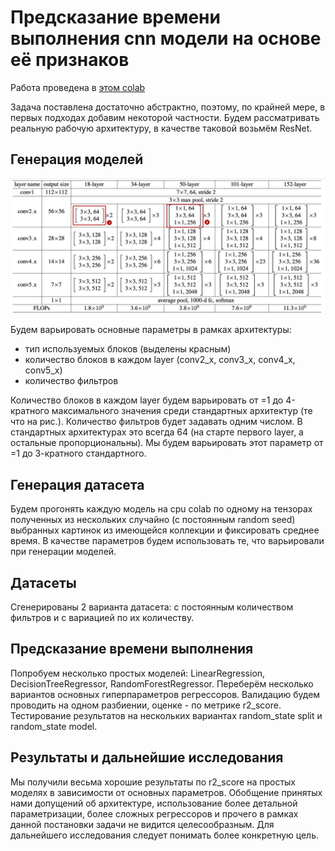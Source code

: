 # Предсказание времени выполнения cnn модели на основе её признаков

Работа проведена в <a href="https://colab.research.google.com/drive/1KWTFaDezHJ04t6w_AP5ckLgfiDdk9yMX?usp=sharing">этом colab</a>

Задача поставлена достаточно абстрактно, поэтому, по крайней мере, в первых подходах добавим некоторой частности. Будем рассматривать реальную рабочую архитектуру, в качестве таковой возьмём ResNet.


## Генерация моделей

<img src=".github/cd3cf4f38d.jpeg" width="900" style="max-width: 100%;">

Будем варьировать основные параметры в рамках архитектуры: 
  - тип используемых блоков (выделены красным)
  - количество блоков в каждом layer (conv2_x, conv3_x, conv4_x, conv5_x)
  - количество фильтров

Количество блоков в каждом layer будем варьировать от =1 до 4-кратного максимального значения среди стандартных архитектур (те что на рис.). Количество фильтров будет задавать одним числом. В стандартных архитектурах это всегда 64 (на старте первого layer, а остальные пропорциональны). Мы будем варьировать 
этот параметр от =1 до 3-кратного стандартного. 


## Генерация датасета

Будем прогонять каждую модель на cpu colab по одному на тензорах полученных из нескольких случайно (с постоянным random seed) выбранных картинок из имеющейся коллекции и фиксировать среднее время. В качестве параметров будем использовать те, что варьировали при генерации моделей.

## Датасеты

Сгенерированы 2 варианта датасета: с постоянным количеством фильтров и с вариацией по их количеству.


## Предсказание времени выполнения

Попробуем несколько простых моделей: LinearRegression, DecisionTreeRegressor, RandomForestRegressor. Переберём несколько вариантов основных гиперпараметров регрессоров. Валидацию будем проводить на одном разбиении, оценкe - по метрике r2_score. Тестирование результатов на нескольких вариантах random_state split и random_state model.  


## Результаты и дальнейшие исследования
Мы получили весьма хорошие результаты по r2_score на простых моделях в зависимости от основных параметров. Обобщение принятых нами допущений об архитектуре, использование более детальной параметризации, более сложных регрессоров и прочего в рамках данной постановки задачи не видится целесообразным. Для дальнейшего исследования следует понимать более конкретную цель.
